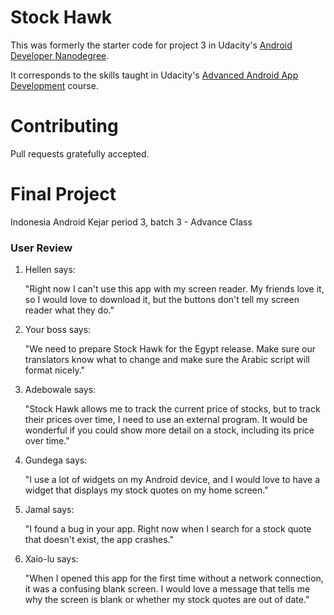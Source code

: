 # Stock Hawk

This was formerly the starter code for project 3 in Udacity's [Android Developer Nanodegree](https://www.udacity.com/course/android-developer-nanodegree-by-google--nd801).

It corresponds to the skills taught in Udacity's [Advanced Android App Development](https://www.udacity.com/course/advanced-android-app-development--ud855) course.

# Contributing

Pull requests gratefully accepted.

# Final Project

Indonesia Android Kejar period 3, batch 3 - Advance Class

### User Review

1. Hellen says:

   "Right now I can't use this app with my screen reader. My friends love it, so I would love to download it, but the buttons don't tell my screen reader what they do."
   
2. Your boss says:

   "We need to prepare Stock Hawk for the Egypt release. Make sure our translators know what to change and make sure the Arabic script will format nicely."
   
3. Adebowale says:

   "Stock Hawk allows me to track the current price of stocks, but to track their prices over time, I need to use an external program. It would be wonderful if you could show more detail on a stock, including its price over time."

4. Gundega says:

   "I use a lot of widgets on my Android device, and I would love to have a widget that displays my stock quotes on my home screen."
   
5. Jamal says:

   "I found a bug in your app. Right now when I search for a stock quote that doesn't exist, the app crashes."
   
6. Xaio-lu says:

   "When I opened this app for the first time without a network connection, it was a confusing blank screen. I would love a message that tells me why the screen is blank or whether my stock quotes are out of date."
